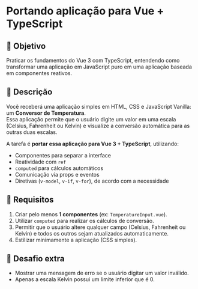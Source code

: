 # Portando aplicação para Vue + TypeScript

## 🎯 Objetivo
Praticar os fundamentos do Vue 3 com TypeScript, entendendo como transformar uma aplicação em JavaScript puro em uma aplicação baseada em componentes reativos.

## 📝 Descrição
Você receberá uma aplicação simples em HTML, CSS e JavaScript Vanilla: um **Conversor de Temperatura**.  
Essa aplicação permite que o usuário digite um valor em uma escala (Celsius, Fahrenheit ou Kelvin) e visualize a conversão automática para as outras duas escalas.

A tarefa é **portar essa aplicação para Vue 3 + TypeScript**, utilizando:
- Componentes para separar a interface
- Reatividade com `ref`
- `computed` para cálculos automáticos
- Comunicação via props e eventos
- Diretivas (`v-model`, `v-if`, `v-for`), de acordo com a necessidade

## 🚀 Requisitos
1. Criar pelo menos **1 componentes** (ex: `TemperatureInput.vue`).
2. Utilizar `computed` para realizar os cálculos de conversão.
3. Permitir que o usuário altere qualquer campo (Celsius, Fahrenheit ou Kelvin) e todos os outros sejam atualizados automaticamente.
4. Estilizar minimamente a aplicação (CSS simples).

## 🌟 Desafio extra
- Mostrar uma mensagem de erro se o usuário digitar um valor inválido.
- Apenas a escala Kelvin possui um limite inferior que é 0.
